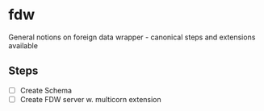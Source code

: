 # fdw
General notions on foreign data wrapper - canonical steps and extensions available

## Steps
- [ ] Create Schema
- [ ] Create FDW server w. multicorn extension

